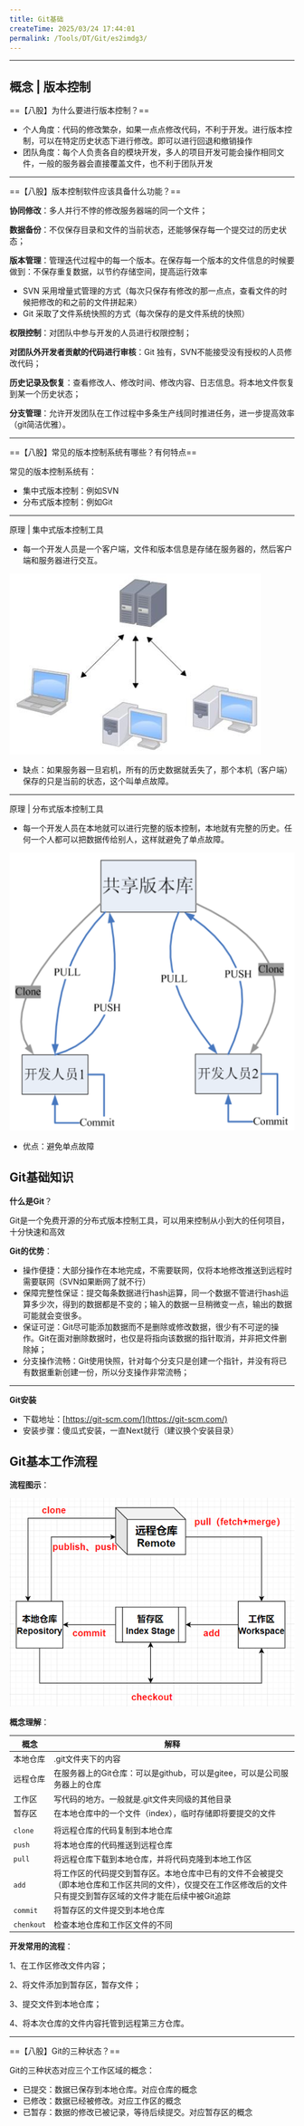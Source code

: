 ```yaml
---
title: Git基础
createTime: 2025/03/24 17:44:01
permalink: /Tools/DT/Git/es2imdg3/
---
```


---



## 概念 | 版本控制

==【八股】为什么要进行版本控制？==

- 个人角度：代码的修改繁杂，如果一点点修改代码，不利于开发。进行版本控制，可以在特定历史状态下进行修改。即可以进行回退和撤销操作
- 团队角度：每个人负责各自的模块开发，多人的项目开发可能会操作相同文件，一般的服务器会直接覆盖文件，也不利于团队开发

---

==【八股】版本控制软件应该具备什么功能？==

**协同修改**：多人并行不悖的修改服务器端的同一个文件；

**数据备份**：不仅保存目录和文件的当前状态，还能够保存每一个提交过的历史状态；

**版本管理**：管理迭代过程中的每一个版本。在保存每一个版本的文件信息的时候要做到：不保存重复数据，以节约存储空间，提高运行效率

- SVN 采用增量式管理的方式（每次只保存有修改的那一点点，查看文件的时候把修改的和之前的文件拼起来）
- Git 采取了文件系统快照的方式（每次保存的是文件系统的快照）

**权限控制**：对团队中参与开发的人员进行权限控制；

**对团队外开发者贡献的代码进行审核**：Git 独有，SVN不能接受没有授权的人员修改代码；

**历史记录及恢复**：查看修改人、修改时间、修改内容、日志信息。将本地文件恢复到某一个历史状态；

**分支管理**：允许开发团队在工作过程中多条生产线同时推进任务，进一步提高效率（git简洁优雅）。

---

==【八股】常见的版本控制系统有哪些？有何特点==

常见的版本控制系统有：

- 集中式版本控制：例如SVN
- 分布式版本控制：例如Git

---

原理 | 集中式版本控制工具

- 每一个开发人员是一个客户端，文件和版本信息是存储在服务器的，然后客户端和服务器进行交互。

![image-20240104164625349](./assets/image-20240104164625349.png)

- 缺点：如果服务器一旦宕机，所有的历史数据就丢失了，那个本机（客户端）保存的只是当前的状态，这个叫单点故障。

---

原理 | 分布式版本控制工具

- 每一个开发人员在本地就可以进行完整的版本控制，本地就有完整的历史。任何一个人都可以把数据传给别人，这样就避免了单点故障。

![image-20240104164819375](./assets/image-20240104164819375.png)

- 优点：避免单点故障

## Git基础知识

**什么是Git**？

Git是一个免费开源的分布式版本控制工具，可以用来控制从小到大的任何项目，十分快速和高效

**Git的优势**：

- 操作便捷：大部分操作在本地完成，不需要联网，仅将本地修改推送到远程时需要联网（SVN如果断网了就不行）
- 保障完整性保证：提交每条数据进行hash运算，同一个数据不管进行hash运算多少次，得到的数据都是不变的；输入的数据一旦稍微变一点，输出的数据可能就会变很多。
- 保证可逆：Git尽可能添加数据而不是删除或修改数据，很少有不可逆的操作。Git在面对删除数据时，也仅是将指向该数据的指针取消，并非把文件删除掉；
- 分支操作流畅：Git使用快照，针对每个分支只是创建一个指针，并没有将已有数据重新创建一份，所以分支操作非常流畅；

---

**Git安装**

- 下载地址：[https://git-scm.com/](https://git-scm.com/)
- 安装步骤：傻瓜式安装，一直Next就行（建议换个安装目录）

## Git基本工作流程

**流程图示**：

![image-20240104173257763](./assets/image-20240104173257763.png)

**概念理解**：

| 概念         | 解释                                                                                                                                                                      |
| ------------ | ------------------------------------------------------------------------------------------------------------------------------------------------------------------------- |
| 本地仓库     | .git文件夹下的内容                                                                                                                                                        |
| 远程仓库     | 在服务器上的Git仓库：可以是github，可以是gitee，可以是公司服务器上的仓库                                                                                                  |
| 工作区       | 写代码的地方。一般就是.git文件夹同级的其他目录                                                                                                                            |
| 暂存区       | 在本地仓库中的一个文件（index），临时存储即将要提交的文件                                                                                                                 |
|              |                                                                                                                                                                           |
| `clone`    | 将远程仓库的代码复制到本地仓库                                                                                                                                            |
| `push`     | 将本地仓库的代码推送到远程仓库                                                                                                                                            |
| `pull`     | 将远程仓库下载到本地仓库，并将代码克隆到本地工作区                                                                                                                        |
| `add`      | 将工作区的代码提交到暂存区。本地仓库中已有的文件不会被提交（即本地仓库和工作区共同的文件），仅提交在工作区修改后的文件<br />只有提交到暂存区域的文件才能在后续中被Git追踪 |
| `commit`   | 将暂存区的文件提交到本地仓库                                                                                                                                              |
| `chenkout` | 检查本地仓库和工作区文件的不同                                                                                                                                            |

**开发常用的流程**：

1、在工作区修改文件内容；

2、将文件添加到暂存区，暂存文件；

3、提交文件到本地仓库；

4、将本次仓库的文件内容托管到远程第三方仓库。

---

==【八股】Git的三种状态？==

Git的三种状态对应三个工作区域的概念：

- 已提交：数据已保存到本地仓库。对应仓库的概念
- 已修改：数据已经被修改。对应工作区的概念
- 已暂存：数据的修改已被记录，等待后续提交。对应暂存区的概念
